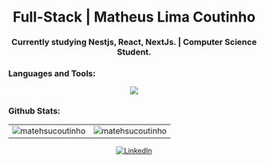 <h1 align="center">Full-Stack | Matheus Lima Coutinho</h1>
<h3 align="center">Currently studying Nestjs, React, NextJs. | Computer Science Student.

<h3 align="left">Languages and Tools:</h3>
<p align="left"> 
<p align="center">
  <a href="https://skillicons.dev">
    <img src="https://skillicons.dev/icons?i=nodejs,nestjs,react,nextjs,express,mongodb,npm,tailwind,github,mysql,javascript,typescript,css,html,git&perline=5" />
  </a>
</p>
<h3 align="left">Github Stats:</h3>

<div align="center">

<table>
  <tr>
    <td width="50%">
      <img src="https://github-readme-stats.vercel.app/api/top-langs?username=matehsucoutinho&show_icons=true&theme=radical&cache_seconds=1000&locale=en&layout=compact" alt="matehsucoutinho" />
    </td>
    <td width="50%">
      <img src="https://github-readme-stats.vercel.app/api?username=matehsucoutinho&show_icons=true&theme=radical&cache_seconds=1000&locale=en" alt="matehsucoutinho" />
    </td>
  </tr>
</table>

</div>

<p align="center">
  <a href="https://www.linkedin.com/in/matheus-coutinho-552919356/">
    <img src="https://img.shields.io/badge/LinkedIn-0077B5?style=for-the-badge&logo=linkedin&logoColor=white" alt="LinkedIn"/>
  </a>

